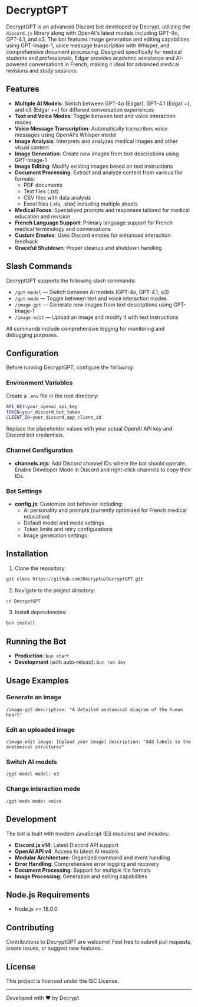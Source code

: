 # DecryptGPT

DecryptGPT is an advanced Discord bot developed by Decrypt, utilizing the `discord.js` library along with OpenAI's latest models including GPT-4o, GPT-4.1, and o3. The bot features image generation and editing capabilities using GPT-Image-1, voice message transcription with Whisper, and comprehensive document processing. Designed specifically for medical students and professionals, Edgar provides academic assistance and AI-powered conversations in French, making it ideal for advanced medical revisions and study sessions.

## Features

- **Multiple AI Models**: Switch between GPT-4o (Edgar), GPT-4.1 (Edgar +), and o3 (Edgar ++) for different conversation experiences
- **Text and Voice Modes**: Toggle between text and voice interaction modes
- **Voice Message Transcription**: Automatically transcribes voice messages using OpenAI's Whisper model
- **Image Analysis**: Interprets and analyzes medical images and other visual content
- **Image Generation**: Create new images from text descriptions using GPT-Image-1
- **Image Editing**: Modify existing images based on text instructions
- **Document Processing**: Extract and analyze content from various file formats:
  - PDF documents
  - Text files (.txt)
  - CSV files with data analysis
  - Excel files (.xls, .xlsx) including multiple sheets
- **Medical Focus**: Specialized prompts and responses tailored for medical education and revision
- **French Language Support**: Primary language support for French medical terminology and conversations
- **Custom Emotes**: Uses Discord emotes for enhanced interaction feedback
- **Graceful Shutdown**: Proper cleanup and shutdown handling

## Slash Commands

DecryptGPT supports the following slash commands:

- `/gpt-model` — Switch between AI models (GPT-4o, GPT-4.1, o3)
- `/gpt-mode` — Toggle between text and voice interaction modes
- `/image-gpt` — Generate new images from text descriptions using GPT-Image-1
- `/image-edit` — Upload an image and modify it with text instructions

All commands include comprehensive logging for monitoring and debugging purposes.

## Configuration

Before running DecryptGPT, configure the following:

### Environment Variables

Create a `.env` file in the root directory:

```bash
API_KEY=your_openai_api_key
TOKEN=your_discord_bot_token
CLIENT_ID=your_discord_app_client_id
```

Replace the placeholder values with your actual OpenAI API key and Discord bot credentials.

### Channel Configuration

- **channels.mjs**: Add Discord channel IDs where the bot should operate. Enable Developer Mode in Discord and right-click channels to copy their IDs.

### Bot Settings

- **config.js**: Customize bot behavior including:
  - AI personality and prompts (currently optimized for French medical education)
  - Default model and mode settings
  - Token limits and retry configurations
  - Image generation settings

## Installation

1. Clone the repository:

```bash
git clone https://github.com/Decryptu/DecryptGPT.git
```

2. Navigate to the project directory:

```bash
cd DecryptGPT
```

3. Install dependencies:

```bash
bun install
```

## Running the Bot

- **Production**: `bun start`
- **Development** (with auto-reload): `bun run dev`

## Usage Examples

### Generate an image

```
/image-gpt description: "A detailed anatomical diagram of the human heart"
```

### Edit an uploaded image

```
/image-edit image: [Upload your image] description: "Add labels to the anatomical structures"
```

### Switch AI models

```
/gpt-model model: o3
```

### Change interaction mode

```
/gpt-mode mode: voice
```

## Development

The bot is built with modern JavaScript (ES modules) and includes:

- **Discord.js v14**: Latest Discord API support
- **OpenAI API v4**: Access to latest AI models
- **Modular Architecture**: Organized command and event handling
- **Error Handling**: Comprehensive error logging and recovery
- **Document Processing**: Support for multiple file formats
- **Image Processing**: Generation and editing capabilities

## Node.js Requirements

- Node.js >= 18.0.0

## Contributing

Contributions to DecryptGPT are welcome! Feel free to submit pull requests, create issues, or suggest new features.

## License

This project is licensed under the ISC License.

---

Developed with ❤️ by Decrypt
